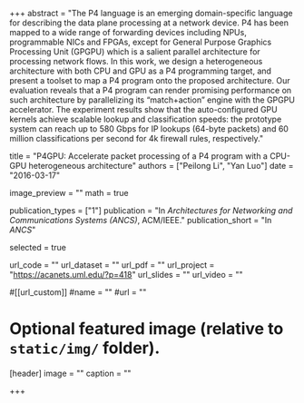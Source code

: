 +++
abstract = "The P4 language is an emerging domain-specific language for describing the data plane processing at a network device. P4 has been mapped to a wide range of forwarding devices including NPUs, programmable NICs and FPGAs, except for General Purpose Graphics Processing Unit (GPGPU) which is a salient parallel architecture for processing network flows. In this work, we design a heterogeneous architecture with both CPU and GPU as a P4 programming target, and present a toolset to map a P4 program onto the proposed architecture. Our evaluation reveals that a P4 program can render promising performance on such architecture by parallelizing its “match+action” engine with the GPGPU accelerator. The experiment results show that the auto-configured GPU kernels achieve scalable lookup and classification speeds: the prototype system can reach up to 580 Gbps for IP lookups (64-byte packets) and 60 million classifications per second for 4k firewall rules, respectively."

title = "P4GPU: Accelerate packet processing of a P4 program with a CPU-GPU heterogeneous architecture"
authors = ["Peilong Li", "Yan Luo"]
date = "2016-03-17"

image_preview = ""
math = true

publication_types = ["1"]
publication = "In *Architectures for Networking and Communications Systems (ANCS)*, ACM/IEEE."
publication_short = "In *ANCS*"

selected = true

url_code = ""
url_dataset = ""
url_pdf = ""
url_project = "https://acanets.uml.edu/?p=418"
url_slides = ""
url_video = ""

#[[url_custom]]
#name = ""
#url = ""

# Optional featured image (relative to `static/img/` folder).
[header]
image = ""
caption = ""

+++



